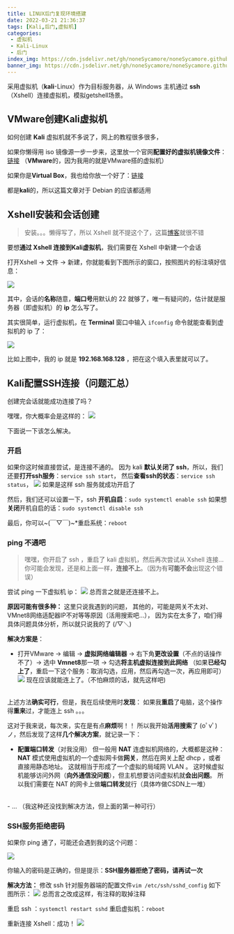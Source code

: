 ```yaml
---
title: LINUX后门复现环境搭建
date: 2022-03-21 21:36:37
tags: [Kali,后门,虚拟机]
categories:
 - 虚拟机
 - Kali-Linux
 - 后门
index_img: https://cdn.jsdelivr.net/gh/noneSycamore/noneSycamore.github.io/2022/03/21/LINUX%E5%90%8E%E9%97%A8%E5%A4%8D%E7%8E%B0%E7%8E%AF%E5%A2%83%E6%90%AD%E5%BB%BA/kali.png
banner_img: https://cdn.jsdelivr.net/gh/noneSycamore/noneSycamore.github.io/2022/03/21/LINUX%E5%90%8E%E9%97%A8%E5%A4%8D%E7%8E%B0%E7%8E%AF%E5%A2%83%E6%90%AD%E5%BB%BA/kali.png
---
```

采用虚拟机（**kali**-Linux）作为目标服务器，从 Windows 主机通过 **ssh** （Xshell）连接虚拟机，模拟getshell场景。
<!-- more -->

## VMware创建Kali虚拟机
如何创建 **Kali** 虚拟机就不多说了，网上的教程很多很多，

如果你懒得用 iso 镜像源一步一步来，这里放一个官网**配置好的虚拟机镜像文件**：[链接](https://kali.download/virtual-images/kali-2022.1/kali-linux-2022.1-vmware-amd64.7z)
（**VMware**的，因为我用的就是VMware搭的虚拟机）

如果你是**Virtual Box**，我也给你放一个好了：[链接](https://kali.download/virtual-images/kali-2022.1/kali-linux-2022.1-virtualbox-amd64.ova)

都是**kali**的，所以这篇文章对于 Debian 的应该都适用
## Xshell安装和会话创建
> 安装。。。懒得写了，所以 Xshell 就不提这个了，这篇[博客](https://www.jianshu.com/p/4716cc35750f)就很不错

要想**通过 Xshell 连接到Kali虚拟机**，我们需要在 Xshell 中新建一个会话

打开Xshell -> 文件 -> 新建，你就能看到下图所示的窗口，按照图片的标注填好信息：


![](https://res.cloudinary.com/sycamore/image/upload/v1704010995/Typera/2023/12/ec0e3b63c1b6407381f5fc198204b88b.png)


其中，会话的**名称**随意，**端口号**用默认的 22 就够了，唯一有疑问的，估计就是服务器（即虚拟机）的 **ip** 怎么写了。

其实很简单，运行虚拟机，在 **Terminal** 窗口中输入 `ifconfig` 命令就能查看到虚拟机的 ip 了：

![](https://res.cloudinary.com/sycamore/image/upload/v1704011010/Typera/2023/12/03de79df0a7a5f15066393d8b3fdc732.png)

比如上图中，我的 ip 就是 **192.168.168.128** ，把在这个填入表里就可以了。

## Kali配置SSH连接（问题汇总）
创建完会话就能成功连接了吗？

嘿嘿，你大概率会是这样的：
![](https://res.cloudinary.com/sycamore/image/upload/v1704011009/Typera/2023/12/44ad2149c5ece1467cd8f0dee447a105.png)

下面说一下该怎么解决。


### 开启

如果你这时候直接尝试，是连接不通的。
因为 kali **默认关闭了 ssh**，所以，我们还要**打开ssh服务**：`service ssh start`，
然后**查看ssh的状态**：`service ssh status`，
![](https://res.cloudinary.com/sycamore/image/upload/v1704011014/Typera/2023/12/bf8774117739cb26e9767cc0b5a1f9f5.png)
如果是这样 ssh 服务就成功开启了

然后，我们还可以设置一下，ssh **开机自启**：`sudo systemctl enable ssh`
如果想**关闭**开机自启的话：`sudo systemctl disable ssh`

最后，你可以~(￣▽￣)~*重启系统：`reboot`

### ping 不通吧

> 嘿嘿，你开启了 ssh ，重启了 kali 虚拟机，然后再次尝试从 Xshell 连接...
你可能会发现，还是和上面一样，**连接不上**。（因为有**可能不会**出现这个错误）

尝试 ping 一下虚拟机 ip：
![](https://res.cloudinary.com/sycamore/image/upload/v1704011015/Typera/2023/12/c72106aee3f1d8b7ac9a24d572b59b36.png)
总而言之就是还连接不上。

**原因可能有很多种：**
这里只说我遇到的问题，
其他的，可能是网关不太对、 VMnet8网络适配器IP不对等等原因（活用搜索吧...），
因为实在太多了，咱们得具体问题具体分析，所以就只说我的了 (/▽＼)

**解决方案是**：

- 打开VMware -> 编辑 -> **虚拟网络编辑器** -> 右下角**更改设置**（不点的话操作不了）-> 选中 **Vmnet8**那一项 -> 勾选**将主机虚拟连接到此网络**
（如果**已经勾上了**，重启一下这个服务：取消勾选，应用，然后再勾选一次，再应用即可）![](https://res.cloudinary.com/sycamore/image/upload/v1704011019/Typera/2023/12/97fccc2c2ee041cbd1e6feb5cacbf47d.png)
现在应该就能连上了。（不怕麻烦的话，就先这样吧)
<br><br>

上述方法**确实可行**，但是，我在后续使用时**发现**：
如果我**重启**了电脑，这个操作得**重来**过，才能连上 ssh 。。。

这对于我来说，每次来，实在是有点**麻烦**啊！！
所以我开始**活用搜索**了 (oﾟvﾟ)ノ，然后发现了这样**几个解决方案**，就记录一下：

- **配置端口转发**（对我没用） 
但一般用 **NAT** 连虚拟机网络的，大概都是这种：
**NAT** 模式使用虚拟机的一个虚拟网卡做**网关**，然后在网关上配 dhcp ，或者直接用静态地址。
这就相当于形成了一个虚拟的局域网 VLAN 。
这时候虚拟机能够访问外网（**向外通信没问题**），但主机想要访问虚拟机就**会出问题**。
所以我们需要在 NAT 的网卡上做**端口转发**就行（具体咋做CSDN上一堆）
<br>
- ...
（我这种还没找到解决方法，但上面的第一种可行）

### SSH服务拒绝密码
如果你 ping 通了，可能还会遇到我的这个问题：

![](https://res.cloudinary.com/sycamore/image/upload/v1704011024/Typera/2023/12/4a17b7f6085ed11e25581ad4af01ad96.png)

你输入的密码是正确的，但是提示：**SSH服务器拒绝了密码，请再试一次**

**解决方法：**
修改 ssh 针对服务器端的配置文件`vim /etc/ssh/sshd_config`
如下图所示：
![](https://res.cloudinary.com/sycamore/image/upload/v1704011028/Typera/2023/12/8900184ed3d063762a64a4307d9111e0.png)
总而言之改成这样，有注释的取掉注释

重启 ssh ：`systemctl restart sshd`
重启虚拟机：`reboot`

重新连接 Xshell：成功！
![](https://res.cloudinary.com/sycamore/image/upload/v1704011029/Typera/2023/12/bc8a0d69bbf2c5972d1bb2864e8e36f7.png)